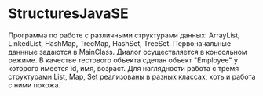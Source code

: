 # StructuresJavaSE
Программа по работе с различными структурами данных: ArrayList, LinkedList, HashMap, TreeMap, HashSet, TreeSet.
Первоначальные даннные задаются в MainClass. Диалог осуществляется в консольном режиме. 
В качестве тестового объекта сделан объект "Employee" у которого имеется id, имя, возраст.
Для наглядности работа с тремя структурами List, Map, Set реализованы в разных классах, хоть и работа с ними похожа.
